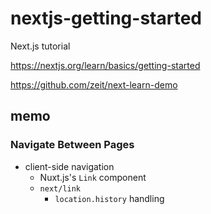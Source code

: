 # nextjs-getting-started
Next.js tutorial

https://nextjs.org/learn/basics/getting-started

https://github.com/zeit/next-learn-demo


## memo

### Navigate Between Pages
- client-side navigation
    - Nuxt.js's `Link` component
    - `next/link`
        - `location.history` handling